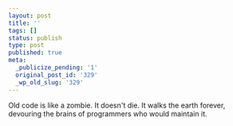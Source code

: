 ```yaml
---
layout: post
title: ''
tags: []
status: publish
type: post
published: true
meta:
  _publicize_pending: '1'
  original_post_id: '329'
  _wp_old_slug: '329'
---
```

Old code is like a zombie.  It doesn't die.  It walks the earth forever, devouring the brains of programmers who would maintain it.

